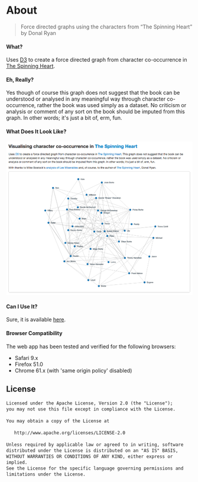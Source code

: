 About
=======================

> Force directed graphs using the characters from “The Spinning Heart” by Donal Ryan

#### What?

Uses [D3](http://nickqizhu.github.io/dc.js/) to create a force directed graph from character co-occurrence in [The Spinning Heart](http://www.lilliputpress.ie/book/144232506/donal_ryan-the_spinning_heart.html). 

#### Eh, Really?

Yes though of course this graph does not suggest that the book can be understood or analysed in any meaningful way through character co-occurrence, rather the book was used simply as a dataset. No criticism or analysis or comment of any sort on the book should be imputed from this graph. In other words; it's just a bit of, erm, fun.	

#### What Does It Look Like?

<img src="display.png" alt="Homepage"/>

#### Can I Use It?

Sure, it is available [here](https://github.com/glytching/spinningheart.git).

#### Browser Compatibility

The web app has been tested and verified for the following browsers:

* Safari 9.x
* Firefox 51.0
* Chrome 61.x (with 'same origin policy' disabled)

License
-------

    Licensed under the Apache License, Version 2.0 (the "License");
    you may not use this file except in compliance with the License.
    
    You may obtain a copy of the License at

       http://www.apache.org/licenses/LICENSE-2.0

    Unless required by applicable law or agreed to in writing, software
    distributed under the License is distributed on an "AS IS" BASIS,
    WITHOUT WARRANTIES OR CONDITIONS OF ANY KIND, either express or implied.
    See the License for the specific language governing permissions and
    limitations under the License.